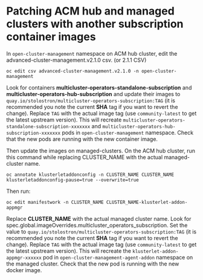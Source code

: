 # Patching ACM hub and managed clusters with another subscription container images

In `open-cluster-management` namespace on ACM hub cluster, edit the advanced-cluster-management.v2.1.0 csv. (or 2.1.1 CSV)

```
oc edit csv advanced-cluster-management.v2.1.0 -n open-cluster-management
```

Look for containers **multicluster-operators-standalone-subscription** and **multicluster-operators-hub-subscription** and update their images to `quay.io/stolostron/multicluster-operators-subscription:TAG` (it is recommended you note the current **SHA** tag if you want to revert the change). Replace `TAG` with the actual image tag (use `community-latest` to get the latest upstream version). This will recreate `multicluster-operators-standalone-subscription-xxxxxxx` and `multicluster-operators-hub-subscription-xxxxxxx` pods in `open-cluster-management` namespace. Check that the new pods are running with the new container image.

Then update the images on managed-clusters. On the ACM hub cluster, run this command while replacing CLUSTER_NAME with the actual managed-cluster name.

```
oc annotate klusterletaddonconfig -n CLUSTER_NAME CLUSTER_NAME klusterletaddonconfig-pause=true --overwrite=true
```

Then run:

```
oc edit manifestwork -n CLUSTER_NAME CLUSTER_NAME-klusterlet-addon-appmgr 
```

Replace **CLUSTER_NAME** with the actual managed cluster name. Look for spec.global.imageOverrides.multicluster_operators_subscription. Set the value to `quay.io/stolostron/multicluster-operators-subscription:TAG` (it is recommended you note the current **SHA** tag if you want to revert the change). Replace `TAG` with the actual image tag (use `community-latest` to get the latest upstream version).  This will recreate the `klusterlet-addon-appmgr-xxxxxx` pod in `open-cluster-management-agent-addon` namespace on the managed cluster. Check that the new pod is running with the new docker image.
